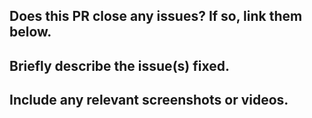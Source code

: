 <!-- Please check for duplicates or similar PRs before submitting this PR. -->

## Does this PR close any issues? If so, link them below.

## Briefly describe the issue(s) fixed.

## Include any relevant screenshots or videos.
